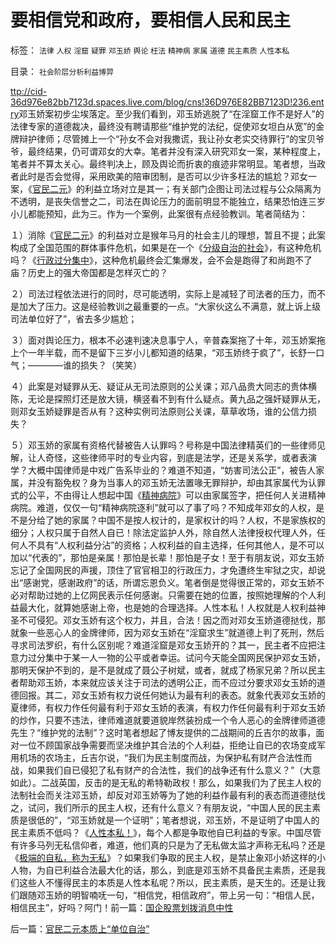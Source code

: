 # 要相信党和政府，要相信人民和民主

标签： `法律` `人权` `淫窟` `疑罪` `邓玉娇` `舆论` `枉法` `精神病` `家属` `道德` `民主素质` `人性本私` 

目录： `社会阶层分析利益博羿`

[ttp://cid-36d976e82bb7123d.spaces.live.com/blog/cns!36D976E82BB7123D!236.entry](http://cid-36d976e82bb7123d.spaces.live.com/blog/cns%2136D976E82BB7123D%21236.entry)邓玉娇案初步尘埃落定。至少我们看到，邓玉娇逃脱了“在淫窟工作不是好人”的法律专家的道德裁决，最终没有聘请那些“维护党的法纪，促使邓女坦白从宽”的金牌辩护律师；尽管摊上一个“孙女不会对我撒谎，我让孙女老实交待罪行”的宝贝爷爷，最终结果，仍可谓邓女的大幸。笔者并没有深入研究邓女一案，某种程度上，笔者并不算太关心。最终判决上，顾及舆论而折衷的痕迹非常明显。笔者想，当政者此时是否会觉得，采用欧美的陪审团制，是否可以少许多枉法的尴尬？邓女一案，《[官民二元](../../../2008/10/17/官民二元之经济危机，小民百姓可能无路可逃.md)》的利益立场对立是其一；有关部门企图让司法过程与公众隔离为不透明，是丧失信誉之二，司法在舆论压力的面前明显不能独立，结果恐怕连三岁小儿都能预知，此为三。作为一个案例，此案很有点经验教训。笔者简结为：

１）消除《[官民二元](../../../2008/10/17/官民二元之经济危机，小民百姓可能无路可逃.md)》的利益对立是猴年马月的社会主儿的理想，暂且不提；此案构成了全国范围的群体事件危机，如果是在一个《[分级自治的社会](../../../2009/2/28/自由恋爱和社团自治.md)》，有这种危机吗？《[行政过分集中](../../../2007/12/19/什么是民主之解疑.md)》，这种危机最终会汇集爆发，会不会是跑得了和尚跑不了庙？历史上的强大帝国都是怎样灭亡的？

２）司法过程依法进行的同时，尽可能透明，实际上是减轻了司法者的压力，而不是加大了压力。这是经验教训之最重要的一点。“大家伙这么不满意，就上诉上级司法单位好了”，省去多少尴尬；

３）面对舆论压力，根本不必速判速决息事宁人，辛普森案拖了十年，邓玉娇案拖上个一年半载，而不是留下三岁小儿都知道的结果，“邓玉娇终于疯了”，长舒一口气；————谁的损失？（笑笑）

４）此案是对疑罪从无、疑证从无司法原则的公关课；邓八品贵大同志的贵体横陈，无论是探照灯还是放大镜，横竖看不到有什么疑点。黄九品之强奸疑罪从无，则邓女玉娇疑罪是否从有？这种实例司法原则公关课，草草收场，谁的公信力损失？

５）邓玉娇的家属有资格代替被告人认罪吗？号称是中国法律精英们的一些律师见解，让人奇怪，这些律师平时的专业内容，到底是法学，还是关系学，或者表演学？大概中国律师是中戏广告系毕业的？难道不知道，“妨害司法公正”，被告人家属，并没有豁免权？身为当事人的邓玉娇无法置喙无罪辩护，却由其家属代为认罪式的公平，不由得让人想起中国《[精神病院](../../../2007/12/12/市场是疯人院，还是基金经理集体进了精神病院？.md)》可以由家属签字，把任何人关进精神病院。难道，仅仅一句“精神病院逐利”就可以了事了吗？不知成年邓女的人权，是不是分给了她的家属？中国不是按人权计的，是家权计的吗？人权，不是家族权的细分；人权只属于自然人自已！除法定监护人外，除自然人法律授权代理人外，任何人不具有“人权利益分沾”的资格；人权利益的自主选择，任何其他人，是不可以加以“代表的”，那怕是亲属！那怕是长辈！那怕是子女！至于有朋友说，邓女玉娇忘记了全国网民的声援，顶住了官官相卫的行政压力，才免遭终生牢狱之灾，却说出“感谢党，感谢政府”的话，所谓忘恩负义。笔者倒是觉得很正常的，邓女玉娇不必对帮助过她的上亿网民表示任何感谢。只需要在她的位置，按照她理解的个人利益最大化，就算她感谢上帝，也是她的合理选择。人性本私！人权就是人权利益神圣不可侵犯。邓女玉娇有这个权力，并且，合法！因之而对邓女玉娇道德挞伐，那就象一些恶心人的金牌律师，因为邓女玉娇在“淫窟求生”就道德上判了死刑，然后寻求司法罗织，有什么区别呢？难道淫窟是邓女玉娇开的？其一，民主者不应把注意力过分集中于某一人一物的公平或者幸运。试问今天能全国网民保护邓女玉娇，那明天保护不到的，是不是就成了聂公子树斌，或者，就成了杨家兄弟？所以民主者帮助邓玉娇，本来就应该关注于司法的透明公正，而不应过分要求邓女玉娇的道德回报。其二，邓女玉娇有权力说任何她认为最有利的表态。就象代表邓女玉娇的夏律师，有权力作任何最有利于邓女玉娇的表演，有权力作任何最有利于邓女玉娇的炒作，只要不违法，律师难道就要道貌岸然装扮成一个令人恶心的金牌律师道德先生？“维护党的法制”？这时笔者想起了博友提供的二战期间的丘吉尔的故事，面对一位不顾国家战争需要而坚决维护其合法的个人利益，拒绝让自已的农场变成军用机场的农场主，丘吉尔说，“我们为民主制度而战，为保护私有财产合法性而战，如果我们自已侵犯了私有财产的合法性，我们的战争还有什么意义？”（大意如此）。二战英国，反击的是无私的希特勒政权！那么，如果我们为了民主人权的法制社会而关注邓玉娇，却反对邓玉娇等为了她的利益作最有利的表态而道德挞伐之，试问，我们所示的民主人权，还有什么意义？有朋友说，“中国人民的民主素质是很低的”，“邓玉娇就是一个证明”；笔者想说，邓玉娇，不是证明了中国人的民主素质不低吗？《[人性本私！](../../../2009/4/20/人性本私来源于生物进化论的生物属性.md)》，每个人都是争取他自已利益的专家。中国尽管有许多马列无私信仰者，难道，他们真的只是为了无私做太监才声称无私吗？还是《[极端的自私，称为无私](../../../2009/3/26/人性本私！无私与自私是同义词.md)》？如果我们争取的民主人权，是禁止象邓小娇这样的小人物，为自已利益合法最大化的话，那么，到底是邓玉娇不具备民主素质，还是我们这些人不懂得民主的本质是人性本私呢？所以，民主素质，是天生的。还是让我们跟随邓玉娇的明智喃呒一句，“相信党，相信政府”，带上另一句：“相信人民，相信民主”，好吗？阿门！前一篇：[国企股票划拨消息中性](../../../2009/6/22/国企股票划拨消息中性.md)

后一篇：[官民二元本质上“单位自治”](../../../2009/6/23/官民二元本质上“单位自治”.md)